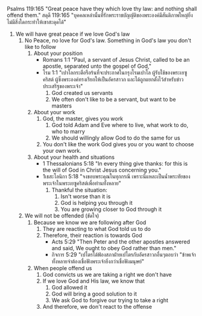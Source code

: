 Psalms 119:165 "Great peace have they which love thy law: and nothing shall offend them."
สดุดี 119:165 "บุคคลเหล่านั้นที่รักพระราชบัญญัติของพระองค์มีสันติภาพใหญ่ยิ่ง ไม่มีสิ่งใดกระทำให้เขาสะดุดได้"

1. We will have great peace if we love God's law
    1. No Peace, no love for God's law. Something in God's law you don't like to follow
        1. About your position
            - Romans 1:1 "Paul, a servant of Jesus Christ, called to be an apostle, separated unto the gospel of God,"
            - โรม 1:1 "เปาโลกระตือรือร้นที่จะประกาศในกรุงโรมเปาโล ผู้รับใช้ของพระเยซูคริสต์ ผู้ซึ่งพระองค์ทรงเรียกให้เป็นอัครสาวก และได้ถูกแยกตั้งไว้สำหรับข่าวประเสริฐของพระเจ้า"
                1. God created us servants
                2. We often don't like to be a servant, but want to be masters
        2. About your work
            1. God, the master, gives you work
                1. God told Adam and Eve where to live, what work to do, who to marry
                2. We should willingly allow God to do the same for us
            2. You don't like the work God gives you or you want to choose your own work.
        3. About your health and situations
            - 1 Thessalonians 5:18 "In every thing give thanks: for this is the will of God in Christ Jesus concerning you."
            - 1เธสะโลนิกา 5:18 "จงขอบพระคุณในทุกกรณี เพราะนี่แหละเป็นน้ำพระทัยของพระเจ้าในพระเยซูคริสต์เพื่อท่านทั้งหลาย"
                1. Thankful the situation:
                    1. Isn't worse than it is
                    2. God is helping you through it
                    3. You are growing closer to God through it
    2. We will not be offended (ขัดใจ)
        1. Because we know we are following after God
            1. They are reacting to what God told us to do
            2. Therefore, their reaction is towards God
                - Acts 5:29 "Then Peter and the other apostles answered and said, We ought to obey God rather than men."
                - กิจการ 5:29 "เปโตรได้ฟ้องสภาฝ่ายเปโตรกับอัครสาวกอื่นๆตอบว่า "ข้าพเจ้าทั้งหลายจำต้องเชื่อฟังพระเจ้ายิ่งกว่าเชื่อฟังมนุษย์"
        2. When people offend us 
            1. God convicts us we are taking a right we don't have
            2. If we love God and His law, we know that
                1. God allowed it
                2. God will bring a good solution to it
                3. We ask God to forgive our trying to take a right
            3. And therefore, we don't react to the offense
